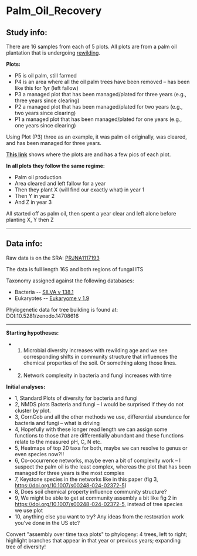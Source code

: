 # Palm_Oil_Recovery



## Study info:

There are 16 samples from each of 5 plots. All plots are from a palm oil plantation that is undergoing [rewilding](https://alittlewild.com/#rec523988346).

**Plots:**

  - P5 is oil palm, still farmed
  - P4 is an area where all the oil palm trees have been removed – has been like this for 1yr (left fallow)
  - P3 a managed plot that has been managed/plated for three years (e.g., three years since clearing)
  - P2 a managed plot that has been managed/plated for two years (e.g., two years since clearing)
  - P1 a managed plot that has been managed/plated for one years (e.g., one years since clearing)

Using Plot (P3) three as an example, it was palm oil originally, was cleared, and has been managed for three years.

[**This link**](https://www.google.com/maps/d/viewer?mid=1Jje6npngtSd5nsdgyZiSPmr96sGx1B8&ll=1.6815873025227588%2C103.83737993658451&z=20) shows where the plots are and has a few pics of each plot. 


**In all plots they follow the same regime:**

  - Palm oil production
  - Area cleared and left fallow for a year
  - Then they plant X (will find our exactly what) in year 1
  - Then Y in year 2
  - And Z in year 3

All started off as palm oil, then spent a year clear and left alone before planting X, Y then Z 

___

## Data info:

Raw data is on the SRA: [PRJNA1117193](https://www.ncbi.nlm.nih.gov/bioproject/PRJNA1117193)

The data is full length 16S and both regions of fungal ITS

Taxonomy assigned against the following databases:

  - Bacteria -- [SILVA v 138.1](10.5281/zenodo.4587946)
  - Eukaryotes -- [Eukaryome v 1.9](https://eukaryome.org/)

Phylogenetic data for tree building is found at: DOI:10.5281/zenodo.14708616

___


**Starting hypotheses:**

  - 1. Microbial diversity increases with rewilding age and we see corresponding shifts in community structure that influences the chemical properties of the soil. Or something along those lines.
  - 2. Network complexity in bacteria and fungi increases with time


**Initial analyses:**

  - 1, Standard Plots of diversity for bacteria and fungi
  - 2, NMDS plots Bacteria and fungi – I would be surprised if they do not cluster by plot.
  - 3, CornCob and all the other methods we use, differential abundance for bacteria and fungi – what is driving
  - 4, Hopefully with these longer read length we can assign some functions to those that are differentially abundant and these functions relate to the measured pH, C, N etc.
  - 5, Heatmaps of top 20 taxa for both, maybe we can resolve to genus or even species now?!!
  - 6, Co-occurrence networks, maybe even a bit of complexity work – I suspect the palm oil is the least complex, whereas the plot that has been managed for three years is the most complex
  - 7, Keystone species in the networks like in this paper (fig 3, https://doi.org/10.1007/s00248-024-02372-5)
  - 8, Does soil chemical property influence community structure?
  - 9, We might be able to get at community assembly a bit like fig 2 in https://doi.org/10.1007/s00248-024-02372-5, instead of tree species we use plot
  - 10, anything else you want to try? Any ideas from the restoration work you’ve done in the US etc?

 
Convert "assembly over time taxa plots" to phylogeny: 4 trees, left to right; highlight branches that appear in that year or previous years; expanding tree of diversity!
 
 
 
 
